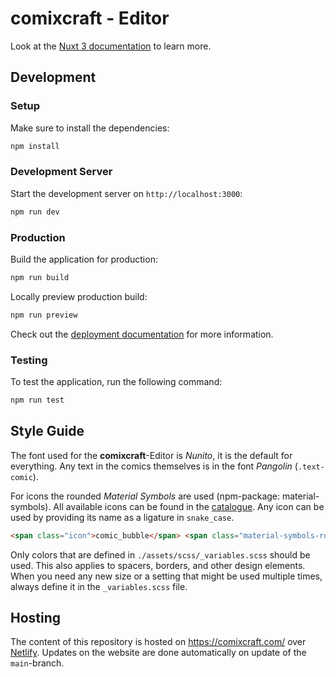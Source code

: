 # comixcraft - Editor

Look at the [Nuxt 3 documentation](https://nuxt.com/docs/getting-started/introduction) to learn more.

## Development

### Setup

Make sure to install the dependencies:

```bash
npm install
```

### Development Server

Start the development server on `http://localhost:3000`:

```bash
npm run dev
```

### Production

Build the application for production:

```bash
npm run build
```

Locally preview production build:

```bash
npm run preview
```

Check out the [deployment documentation](https://nuxt.com/docs/getting-started/deployment) for more information.

### Testing

To test the application, run the following command:

```bash
npm run test
```

## Style Guide

The font used for the **comixcraft**-Editor is _Nunito_, it is the default for everything.
Any text in the comics themselves is in the font _Pangolin_ (`.text-comic`).

For icons the rounded _Material Symbols_ are used (npm-package: material-symbols).
All available icons can be found in the [catalogue](https://fonts.google.com/icons).
Any icon can be used by providing its name as a ligature in `snake_case`.

```html
<span class="icon">comic_bubble</span> <span class="material-symbols-rounded">comic_bubble</span>
```

Only colors that are defined in `./assets/scss/_variables.scss` should be used.
This also applies to spacers, borders, and other design elements.
When you need any new size or a setting that might be used multiple times,
always define it in the `_variables.scss` file.

## Hosting
The content of this repository is hosted on https://comixcraft.com/ over [Netlify](https://www.netlify.com/).
Updates on the website are done automatically on update of the `main`-branch.
